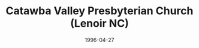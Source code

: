 ---
date: &id001 1996-04-27
end_date: null
location:
  address: null
  city: Lenoir
  state: NC
minister:
- end: 1996-01-01
  name: Robert Y . Eckardt
  start: 1994-01-01
  type: Evangelist
- end: 1997-01-01
  name: Robert Y . Eckardt
  start: 1996-01-01
  type: pastor
- end: 1998-01-01
  name: Charles Telfer
  start: 1997-01-01
  type: pastor
- end: 2005-01-01
  name: Mark Larson
  start: 2000-01-01
  type: pastor
ministers:
- Robert Y . Eckardt
- Robert Y . Eckardt
- Charles Telfer
- Mark Larson
name: Catawba Valley Presbyterian Church
names:
- end: 2007-10-20
  name: Catawba Valley Presbyterian Church
  start: 1996-04-27
- end: 2002-01-01
  name: Providence Orthodox Presbyterian Church
  start: 1996-04-27
origination_date: *id001
raw_data: MISSING
received_from: null
states:
- NC
status:
  active: false
  end_date: 2007-10-20
  reason: null
  received_from: null
  withdrawal_to: null
title: Catawba Valley Presbyterian Church (Lenoir NC)

---